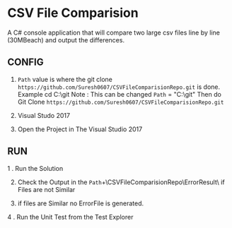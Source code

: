 #  CSV File Comparision 

   A C# console application that will compare two large csv files line by line (30MBeach) and output the differences.

## CONFIG

1.  `Path` value is where the git clone `https://github.com/Suresh0607/CSVFileComparisionRepo.git` is done.
     Example cd C:\git Note : This can be changed
	`Path` = "C:\git"
	 Then do Git Clone `https://github.com/Suresh0607/CSVFileComparisionRepo.git`
	
2.   Visual Studo 2017 

3.   Open the Project in The Visual Studio 2017   

	 
## RUN

1 . Run the Solution 

2.  Check the Output in the `Path`+\CSVFileComparisionRepo\ErrorResult\ if Files are not Similar

3.  if files are Similar no ErrorFile is generated.

4 . Run the Unit Test from the Test Explorer
	




